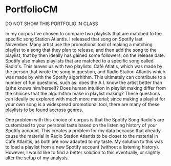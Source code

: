 # PortfolioCM
DO NOT SHOW THIS PORTFOLIO IN CLASS 

In my corpus I've chosen to compare two playlists that are matched to the specific song Station Atlantis. I released that song on Spotify last November. Many artist use the promotional tool of making a matching playlist to a song that they plan to release, and then add the song to the playlist, that by then ideally has gained some followers, on the release date. Spotify also makes playlists that are matched to a specific song called Radio's. This leaves us with two playlists: Café Atlatis, which was made by the person that wrote the song in question, and Radio Station Atlantis which was made by with the Spotify algorhithm. This ultimately can contribute to a number of fun questions, such as: does the A.I. know the artist better than (s)he knows him/herself? Does human intuition in playlist making differ from the choices that the algorhithm make in playlist making? These questions can ideally be explored with much more material; since making a playlist for your own song is a widespread promotional tool, there are many of these playlists to be found accross genres. 

One problem with this choice of corpus is that the Spotify Song Radio's are customized to your personal taste based on the listening history of your Spotify account. This creates a problem for my data because that already cause the material in Radio Station Atlantis to be closer to the material in Café Atlantis, as both are now adapted to my taste. My solution to this was to load a playlist from a new Spotify account (without a listening history). However, I would like to find a better solution to this eventually, or slightly alter the setup of my analysis. 







